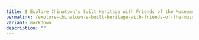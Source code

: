 ```yaml
---
title: $ Explore Chinatown's Built Heritage with Friends of the Museums
permalink: /explore-chinatown-s-built-heritage-with-friends-of-the-museums/
variant: markdown
description: ""
---
```

